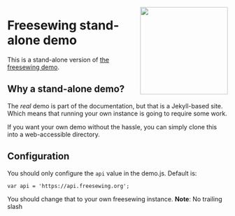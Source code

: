 <a href="https://freesewing.org"><img src="http://docs.freesewing.org/img/logo-black.svg" align="right" width=200 /></a>
# Freesewing stand-alone demo

This is a stand-alone version of [the freesewing demo](http://docs.freesewing.org/demo).

## Why a stand-alone demo?
The _real_ demo is part of the documentation, but that is a Jekyll-based site.
Which means that running your own instance is going to require some work.

If you want your own demo without the hassle, you can simply clone this into a web-accessible directory.

## Configuration

You should only configure the `api` value in the demo.js. Default is:

```
var api = 'https://api.freesewing.org';
```

You should change that to your own freesewing instance. **Note**: No trailing slash
